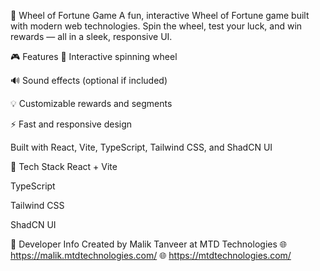🎡 Wheel of Fortune Game
A fun, interactive Wheel of Fortune game built with modern web technologies. Spin the wheel, test your luck, and win rewards — all in a sleek, responsive UI.

🎮 Features
🎯 Interactive spinning wheel

🔊 Sound effects (optional if included)

💡 Customizable rewards and segments

⚡ Fast and responsive design

Built with React, Vite, TypeScript, Tailwind CSS, and ShadCN UI

🧪 Tech Stack
React + Vite

TypeScript

Tailwind CSS

ShadCN UI

💼 Developer Info
Created by Malik Tanveer at MTD Technologies
🌐 https://malik.mtdtechnologies.com/
🌐 https://mtdtechnologies.com/
